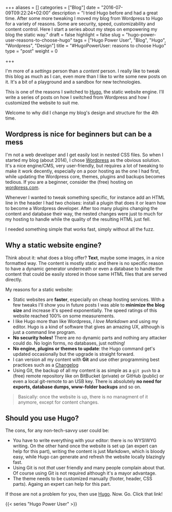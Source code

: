 +++
aliases = []
categories = ["Blog"]
date = "2016-07-09T09:22:24+02:00"
description = "I tried Hugo before and had a great time. After some more tweaking I moved my blog from Wordpress to Hugo for a variety of reasons. Some are security, speed, customizability and content control. Here I start a series about my steps on empowering my blog the static way."
draft = false
highlight = false
slug = "hugo-power-user-reasons-to-choose-hugo"
tags = ["Hugo Power User", "Blog", "Hugo", "Wordpress", "Design"]
title = "#HugoPowerUser: reasons to choose Hugo"
type = "post"
weight = 0

+++


I'm more of a _settings_ person than a _content_ person. I really like to tweak
this blog as much as I can, even more than I like to write some new posts on
it. It's a bit of a playground and a sandbox for new technologies.

This is one of the reasons I switched to [Hugo](https://gohugo.io), the static
website engine. I'll write a series of posts on how I switched from Wordpress
and how I customized the website to suit me.

Welcome to why did I change my blog's design and structure for the 4th time.


## Wordpress is nice for beginners but can be a mess

I'm not a web developer and I get easily lost in nested CSS files. So when I
started my blog (about 2014), I chose [Wordpress](https://wordpress.org) as the
obvious solution. It's a nice engine/CMS, very user-friendly, but requires a lot
of tweaking to make it work decently, especially on a poor hosting as the one I
had first, while updating the Wordpress core, themes, plugins and backups
becomes tedious. If you are a beginner, consider the (free) hosting on
[wordpress.com](https://wordpress.com).

Whenever I wanted to tweak something specific, for instance add an HTML line in
the header I had two choises: install a plugin that does it or learn how to
become a Wordpress developer. After too many plugins changing the content and
database their way, the nested changes were just to much for my hosting to
handle while the quality of the resulting HTML just fell.

I needed something simple that works fast, simply without all the fuzz.


## Why a static website engine?

Think about it: what does a blog offer? **Text**, maybe some images, in a nice
formatted way. The content is mostly static and there is no specific reason to
have a dynamic generator underneath or even a database to handle the content
that could be easily stored in those same HTML files that are served directly.

My reasons for a static website:

- Static websites are **faster**, especially on cheap hosting services. With a
  few tweaks I'll show you in future posts I was able to **minimize the blog
  size** and increase it's speed exponentially. The speed ratings of this
  website reached 100% on some measurements.
- I like Hugo more than like Wordpress, _I love Markdown_ and using my
  editor. Hugo is a kind of software that gives an amazing UX, although is just
  a command line program.
- **No security holes!** There are no dynamic parts and nothing any attacker
  could do. No login forms, no databases, just nothing!
- **No engine, plugins or themes to update**: the Hugo command get's updated
  occasionally but the upgrade is straight forward.
- I can version all my content with **Git** and use other programming best
  practices such as a [Changelog](http://keepachangelog.com/)
- Using Git, the backup of all my content is as simple as a `git push` to a
  (free) remote repository like on BitBucket (private) or GitHub (public) or
  even a local git-remote to an USB key. There is absolutely **no need for
  exports, database dumps, www-folder backups** and so on.

> Basically: once the website is up, there is no managment of it anymore, except
> for content changes.


## Should you use Hugo?

The cons, for any non-tech-savvy user could be:

- You have to write everything with your editor: there is no WYSIWYG writing. On
  the other hand once the website is set up (an expert can help for this part),
  writing the content is just Markdown, which is bloody easy, while Hugo can
  generate and refresh the website locally blazingly fast.
- Using Git is not _that_ user friendly and many people complain about that. Of
  course using Git is not required although it's a mayor advantage.
- The theme needs to be customized manually (footer, header, CSS parts). Againg
  an expert can help for this part.

If those are not a problem for you, then use
[Hugo](https://gohugo.io). Now. Go. Click that link!


{{< series "Hugo Power User" >}}
